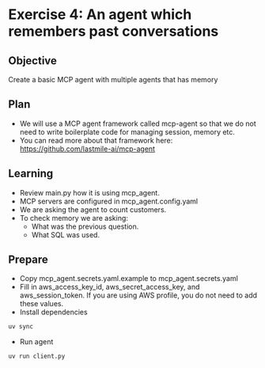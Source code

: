 # Exercise 4: An agent which remembers past conversations

## Objective
Create a basic MCP agent with multiple agents that has memory

## Plan
- We will use a MCP agent framework called mcp-agent so that we do not need to write boilerplate code for managing session, memory etc. 
- You can read more about that framework here: https://github.com/lastmile-ai/mcp-agent


## Learning
- Review main.py how it is using mcp_agent.
- MCP servers are configured in mcp_agent.config.yaml
- We are asking the agent to count customers.
- To check memory we are asking:
    - What was the previous question.
    - What SQL was used.


## Prepare
- Copy mcp_agent.secrets.yaml.example to mcp_agent.secrets.yaml
- Fill in aws_access_key_id, aws_secret_access_key, and aws_session_token. If you are using AWS profile, you do not need to add these values. 
- Install dependencies
```bash
uv sync
```
- Run agent
```bash
uv run client.py
```